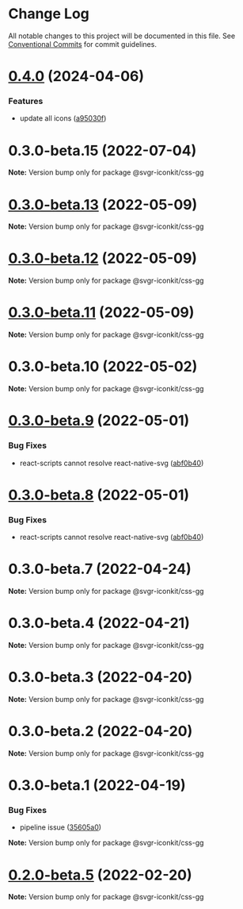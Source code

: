 # Change Log

All notable changes to this project will be documented in this file.
See [Conventional Commits](https://conventionalcommits.org) for commit guidelines.

# [0.4.0](https://github.com/svgr-iconkit/svgr-iconkit/compare/v0.3.1...v0.4.0) (2024-04-06)


### Features

* update all icons ([a95030f](https://github.com/svgr-iconkit/svgr-iconkit/commit/a95030f9ac2a5a2c308b6cc7644865d089118bc1))





# 0.3.0-beta.15 (2022-07-04)

**Note:** Version bump only for package @svgr-iconkit/css-gg





# [0.3.0-beta.13](https://github.com/svgr-iconkit/svgr-iconkit/compare/v0.3.0-beta.12...v0.3.0-beta.13) (2022-05-09)

**Note:** Version bump only for package @svgr-iconkit/css-gg





# [0.3.0-beta.12](https://github.com/svgr-iconkit/svgr-iconkit/compare/v0.3.0-beta.11...v0.3.0-beta.12) (2022-05-09)

**Note:** Version bump only for package @svgr-iconkit/css-gg





# [0.3.0-beta.11](https://github.com/svgr-iconkit/svgr-iconkit/compare/v0.3.0-beta.10...v0.3.0-beta.11) (2022-05-09)

**Note:** Version bump only for package @svgr-iconkit/css-gg





# 0.3.0-beta.10 (2022-05-02)

**Note:** Version bump only for package @svgr-iconkit/css-gg





# [0.3.0-beta.9](https://github.com/svgr-iconkit/svgr-iconkit/compare/v0.3.0-beta.3...v0.3.0-beta.9) (2022-05-01)


### Bug Fixes

* react-scripts cannot resolve react-native-svg ([abf0b40](https://github.com/svgr-iconkit/svgr-iconkit/commit/abf0b4062e1fccd1a46b6d8587af068e2a466346))





# [0.3.0-beta.8](https://github.com/svgr-iconkit/svgr-iconkit/compare/v0.3.0-beta.3...v0.3.0-beta.8) (2022-05-01)


### Bug Fixes

* react-scripts cannot resolve react-native-svg ([abf0b40](https://github.com/svgr-iconkit/svgr-iconkit/commit/abf0b4062e1fccd1a46b6d8587af068e2a466346))





# 0.3.0-beta.7 (2022-04-24)

**Note:** Version bump only for package @svgr-iconkit/css-gg





# 0.3.0-beta.4 (2022-04-21)

**Note:** Version bump only for package @svgr-iconkit/css-gg





# 0.3.0-beta.3 (2022-04-20)

**Note:** Version bump only for package @svgr-iconkit/css-gg





# 0.3.0-beta.2 (2022-04-20)

**Note:** Version bump only for package @svgr-iconkit/css-gg





# 0.3.0-beta.1 (2022-04-19)


### Bug Fixes

* pipeline issue ([35605a0](https://github.com/svgr-iconkit/svgr-iconkit/commit/35605a00d60b4ec4a944048c9e1e32718a448878))







**Note:** Version bump only for package @svgr-iconkit/css-gg





# [0.2.0-beta.5](https://github.com/svgr-iconkit/svgr-iconkit/compare/v0.2.0-beta.4...v0.2.0-beta.5) (2022-02-20)

**Note:** Version bump only for package @svgr-iconkit/css-gg
